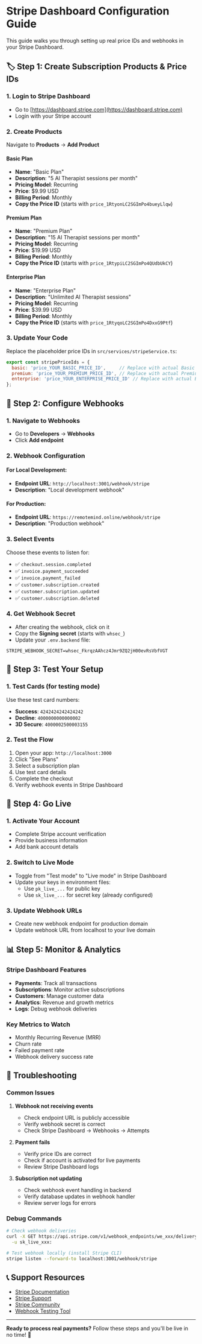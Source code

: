 # Stripe Dashboard Configuration Guide

This guide walks you through setting up real price IDs and webhooks in your Stripe Dashboard.

## 🏷️ Step 1: Create Subscription Products & Price IDs

### 1. Login to Stripe Dashboard
- Go to [https://dashboard.stripe.com](https://dashboard.stripe.com)
- Login with your Stripe account

### 2. Create Products
Navigate to **Products** → **Add Product**

#### Basic Plan
- **Name**: "Basic Plan"
- **Description**: "5 AI Therapist sessions per month"
- **Pricing Model**: Recurring
- **Price**: $9.99 USD
- **Billing Period**: Monthly
- **Copy the Price ID** (starts with `price_1RtyonLC2SGImPo4bueyLlqw`)

#### Premium Plan
- **Name**: "Premium Plan"
- **Description**: "15 AI Therapist sessions per month"
- **Pricing Model**: Recurring
- **Price**: $19.99 USD
- **Billing Period**: Monthly
- **Copy the Price ID** (starts with `price_1RtypiLC2SGImPo4QUdbUkCY`)

#### Enterprise Plan

- **Name**: "Enterprise Plan"
- **Description**: "Unlimited AI Therapist sessions"
- **Pricing Model**: Recurring
- **Price**: $39.99 USD
- **Billing Period**: Monthly
- **Copy the Price ID** (starts with `price_1RtyqoLC2SGImPo4DxxG9Ptf`)

### 3. Update Your Code
Replace the placeholder price IDs in `src/services/stripeService.ts`:

```javascript
export const stripePriceIds = {
  basic: 'price_YOUR_BASIC_PRICE_ID',     // Replace with actual Basic price ID
  premium: 'price_YOUR_PREMIUM_PRICE_ID', // Replace with actual Premium price ID
  enterprise: 'price_YOUR_ENTERPRISE_PRICE_ID' // Replace with actual Enterprise price ID
};
```

## 🔗 Step 2: Configure Webhooks

### 1. Navigate to Webhooks
- Go to **Developers** → **Webhooks**
- Click **Add endpoint**

### 2. Webhook Configuration

#### For Local Development:
- **Endpoint URL**: `http://localhost:3001/webhook/stripe`
- **Description**: "Local development webhook"

#### For Production:
- **Endpoint URL**: `https://remotemind.online/webhook/stripe`
- **Description**: "Production webhook"

### 3. Select Events
Choose these events to listen for:
- ✅ `checkout.session.completed`
- ✅ `invoice.payment_succeeded`
- ✅ `invoice.payment_failed`
- ✅ `customer.subscription.created`
- ✅ `customer.subscription.updated`
- ✅ `customer.subscription.deleted`

### 4. Get Webhook Secret
- After creating the webhook, click on it
- Copy the **Signing secret** (starts with `whsec_`)
- Update your `.env.backend` file:

```env
STRIPE_WEBHOOK_SECRET=whsec_FkrqzAAhcz4Jmr9ZQ2jH00evRsVbfVGT
```

## 🧪 Step 3: Test Your Setup

### 1. Test Cards (for testing mode)
Use these test card numbers:
- **Success**: `4242424242424242`
- **Decline**: `4000000000000002`
- **3D Secure**: `4000002500003155`

### 2. Test the Flow
1. Open your app: `http://localhost:3000`
2. Click "See Plans"
3. Select a subscription plan
4. Use test card details
5. Complete the checkout
6. Verify webhook events in Stripe Dashboard

## 🚀 Step 4: Go Live

### 1. Activate Your Account
- Complete Stripe account verification
- Provide business information
- Add bank account details

### 2. Switch to Live Mode
- Toggle from "Test mode" to "Live mode" in Stripe Dashboard
- Update your keys in environment files:
  - Use `pk_live_...` for public key
  - Use `sk_live_...` for secret key (already configured)

### 3. Update Webhook URLs
- Create new webhook endpoint for production domain
- Update webhook URL from localhost to your live domain

## 📊 Step 5: Monitor & Analytics

### Stripe Dashboard Features
- **Payments**: Track all transactions
- **Subscriptions**: Monitor active subscriptions
- **Customers**: Manage customer data
- **Analytics**: Revenue and growth metrics
- **Logs**: Debug webhook deliveries

### Key Metrics to Watch
- Monthly Recurring Revenue (MRR)
- Churn rate
- Failed payment rate
- Webhook delivery success rate

## 🔧 Troubleshooting

### Common Issues

1. **Webhook not receiving events**
   - Check endpoint URL is publicly accessible
   - Verify webhook secret is correct
   - Check Stripe Dashboard → Webhooks → Attempts

2. **Payment fails**
   - Verify price IDs are correct
   - Check if account is activated for live payments
   - Review Stripe Dashboard logs

3. **Subscription not updating**
   - Check webhook event handling in backend
   - Verify database updates in webhook handler
   - Review server logs for errors

### Debug Commands

```bash
# Check webhook deliveries
curl -X GET https://api.stripe.com/v1/webhook_endpoints/we_xxx/delivery_attempts \
  -u sk_live_xxx:

# Test webhook locally (install Stripe CLI)
stripe listen --forward-to localhost:3001/webhook/stripe
```

## 📞 Support Resources

- [Stripe Documentation](https://stripe.com/docs)
- [Stripe Support](https://support.stripe.com)
- [Stripe Community](https://github.com/stripe)
- [Webhook Testing Tool](https://webhook.site)

---

**Ready to process real payments?** Follow these steps and you'll be live in no time! 🎉